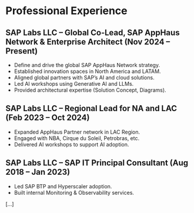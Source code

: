 # Professional Experience

## SAP Labs LLC – Global Co-Lead, SAP AppHaus Network & Enterprise Architect (Nov 2024 – Present)
- Define and drive the global SAP AppHaus Network strategy.
- Established innovation spaces in North America and LATAM.
- Aligned global partners with SAP’s AI and cloud solutions.
- Led AI workshops using Generative AI and LLMs.
- Provided architectural expertise (Solution Concept, Diagrams).

## SAP Labs LLC – Regional Lead for NA and LAC (Feb 2023 – Oct 2024)
- Expanded AppHaus Partner network in LAC Region.
- Engaged with NBA, Cirque du Soleil, Petrobras, etc.
- Delivered AI workshops to support AI adoption.

## SAP Labs LLC – SAP IT Principal Consultant (Aug 2018 – Jan 2023)
- Led SAP BTP and Hyperscaler adoption.
- Built internal Monitoring & Observability services.

[...]